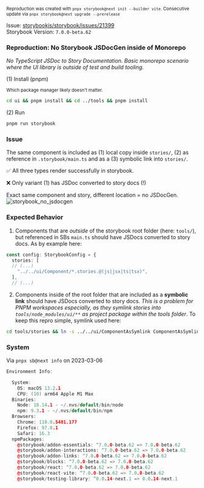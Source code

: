 <sub>Reproduction was created with `pnpx storybook@next init --builder vite`. Consecutive update via `pnpx storybook@next upgrade --prerelease`</sub>

Issue: [storybookjs/storybook/issues/21399](https://github.com/storybookjs/storybook/issues/21399)<br>
Storybook Version: `7.0.0-beta.62`

### Reproduction: No Storybook JSDocGen inside of Monorepo

_No TypeScript JSDoc to Story Documentation. Basic monorepo scenario where the UI library is outside of test and build tooling._

(1) Install (pnpm)

<sub>Which package manager likely doesn't matter.</sub>

```bash
cd ui && pnpm install && cd ../tools && pnpm install
```

(2) Run

```bash
pnpm run storybook
```

### Issue

The same component is included as (1) local copy inside `stories/`, (2) as reference in `.storybook/main.ts` and as a (3) symbolic link into `stories/`.

✅ All three types render successfully in storybook.

❌ Only variant (1) has JSDoc converted to story docs (!)

Exact same component and story, different location = no JSDocGen.
![storybook_no_jsdocgen](https://user-images.githubusercontent.com/2397125/222922498-ed8c6d83-c2f8-4f0f-b570-30e955ccdc6c.gif)

### Expected Behavior

1. Components that are _outside_ of the storybook root folder (here: `tools/`), but referenced in SBs `main.ts` should have JSDocs converted to story docs. As by example here:

```ts
const config: StorybookConfig = {
  stories: [
  // (...)
    "../../ui/Component/*.stories.@(js|jsx|ts|tsx)",
  ],
  // (...)
```

2. Components inside of the root folder that are included as a **symbolic link** should have JSDocs converted to story docs. _This is a problem for PNPM workspaces especially, as they symlink stories into `tools/node_modules/ui/**` as project package within the tools folder_. To keep this repro simple, symlink used here:

```bash
cd tools/stories && ln -s ../../ui/ComponentAsSymlink ComponentAsSymlink
```

### System

Via `pnpx sb@next info` on 2023-03-06

```cpp
Environment Info:

  System:
    OS: macOS 13.2.1
    CPU: (10) arm64 Apple M1 Max
  Binaries:
    Node: 18.14.1 - ~/.nvs/default/bin/node
    npm: 9.3.1 - ~/.nvs/default/bin/npm
  Browsers:
    Chrome: 110.0.5481.177
    Firefox: 97.0.1
    Safari: 16.3
  npmPackages:
    @storybook/addon-essentials: ^7.0.0-beta.62 => 7.0.0-beta.62
    @storybook/addon-interactions: ^7.0.0-beta.62 => 7.0.0-beta.62
    @storybook/addon-links: ^7.0.0-beta.62 => 7.0.0-beta.62
    @storybook/blocks: ^7.0.0-beta.62 => 7.0.0-beta.62
    @storybook/react: ^7.0.0-beta.62 => 7.0.0-beta.62
    @storybook/react-vite: ^7.0.0-beta.62 => 7.0.0-beta.62
    @storybook/testing-library: ^0.0.14-next.1 => 0.0.14-next.1
```
